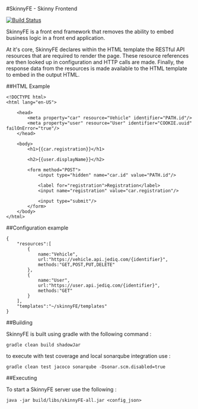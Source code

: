 #SkinnyFE - Skinny Frontend

[![Build Status](https://travis-ci.org/jediq/skinnyFE.svg?branch=master)](https://travis-ci.org/jediq/skinnyFE)

SkinnyFE is a front end framework that removes the ability to embed business logic in a front end application.

At it's core, SkinnyFE declares within the HTML template the RESTful API resources that are required to render the page.  These resource references are then looked up in configuration and HTTP calls are made.  Finally, the response data from the resources is made available to the HTML template to embed in the output HTML.

##HTML Example
```
<!DOCTYPE html>
<html lang="en-US">

    <head>
        <meta property="car" resource="Vehicle" identifier="PATH.id"/>
        <meta property="user" resource="User" identifier="COOKIE.uuid" failOnError="true"/>
    </head>

    <body>
        <h1>{{car.registration}}</h1>

        <h2>{{user.displayName}}</h2>

        <form method="POST">
            <input type="hidden" name="car.id" value="PATH.id"/>

            <label for="registration">Registration</label>
            <input name="registration" value="car.registration"/>

            <input type="submit"/>
        </form>
    </body>
</html>
```
    
##Configuration example
```
{
    "resources":[
        {
            name:"Vehicle",
            url:"https://vehicle.api.jediq.com/{identifier}",
            methods:"GET,POST,PUT,DELETE"
        },
        {
            name:"User",
            url:"https://user.api.jediq.com/{identifier}",
            methods:"GET"
        }
    ],
    "templates":"~/skinnyFE/templates"
}
```


##Building

SkinnyFE is built using gradle with the following command : 

    gradle clean build shadowJar
    
to execute with test coverage and local sonarqube integration use : 

    gradle clean test jacoco sonarqube -Dsonar.scm.disabled=true


##Executing

To start a SkinnyFE server use the following : 

    java -jar build/libs/skinnyFE-all.jar <config_json>
    
    
  